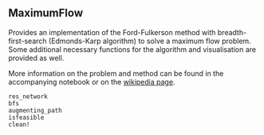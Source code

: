 ## MaximumFlow

Provides an implementation of the Ford-Fulkerson method with 
breadth-first-search (Edmonds-Karp algorithm) to solve a maximum flow problem.
Some additional necessary functions for the algorithm and visualisation are
provided as well.

More information on the problem and method can be found in the accompanying notebook or on
the [wikipedia page](https://en.wikipedia.org/wiki/Maximum_flow_problem).

```@docs
res_network
bfs
augmenting_path
isfeasible
clean!
```